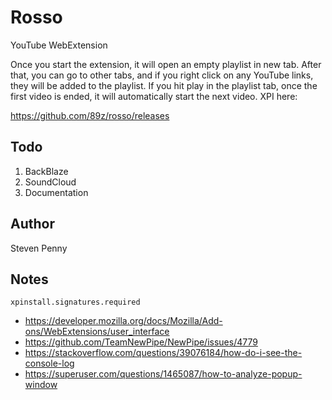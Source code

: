 # Rosso

YouTube WebExtension

Once you start the extension, it will open an empty playlist in new tab. After
that, you can go to other tabs, and if you right click on any YouTube links,
they will be added to the playlist. If you hit play in the playlist tab, once
the first video is ended, it will automatically start the next video. XPI here:

https://github.com/89z/rosso/releases

## Todo

1. BackBlaze
2. SoundCloud
3. Documentation

## Author

Steven Penny

## Notes

~~~
xpinstall.signatures.required
~~~

- <https://developer.mozilla.org/docs/Mozilla/Add-ons/WebExtensions/user_interface>
- https://github.com/TeamNewPipe/NewPipe/issues/4779
- https://stackoverflow.com/questions/39076184/how-do-i-see-the-console-log
- https://superuser.com/questions/1465087/how-to-analyze-popup-window

